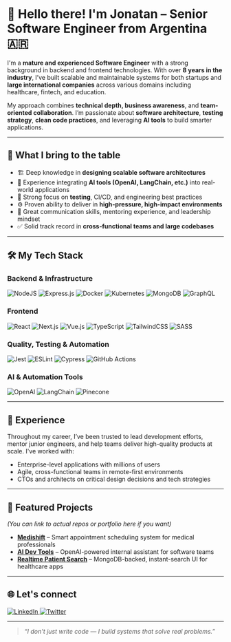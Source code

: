 # 👋 Hello there! I'm Jonatan – Senior Software Engineer from Argentina 🇦🇷

I'm a **mature and experienced Software Engineer** with a strong background in backend and frontend technologies. With over **8 years in the industry**, I’ve built scalable and maintainable systems for both startups and **large international companies** across various domains including healthcare, fintech, and education.

My approach combines **technical depth, business awareness**, and **team-oriented collaboration**. I’m passionate about **software architecture**, **testing strategy**, **clean code practices**, and leveraging **AI tools** to build smarter applications.

---

## 🧭 What I bring to the table

- 🏗️ Deep knowledge in **designing scalable software architectures**
- 🧠 Experience integrating **AI tools (OpenAI, LangChain, etc.)** into real-world applications
- 🧪 Strong focus on **testing**, CI/CD, and engineering best practices
- ⚙️ Proven ability to deliver in **high-pressure, high-impact environments**
- 👥 Great communication skills, mentoring experience, and leadership mindset
- ✅ Solid track record in **cross-functional teams and large codebases**

---

## 🛠️ My Tech Stack

### Backend & Infrastructure
![NodeJS](https://img.shields.io/badge/Node.js-339933?style=for-the-badge&logo=nodedotjs&logoColor=white)
![Express.js](https://img.shields.io/badge/Express.js-404d59?style=for-the-badge&logo=express&logoColor=white)
![Docker](https://img.shields.io/badge/Docker-0db7ed?style=for-the-badge&logo=docker&logoColor=white)
![Kubernetes](https://img.shields.io/badge/Kubernetes-326ce5?style=for-the-badge&logo=kubernetes&logoColor=white)
![MongoDB](https://img.shields.io/badge/MongoDB-4EA94B?style=for-the-badge&logo=mongodb&logoColor=white)
![GraphQL](https://img.shields.io/badge/GraphQL-E10098?style=for-the-badge&logo=graphql&logoColor=white)

### Frontend
![React](https://img.shields.io/badge/React-20232a?style=for-the-badge&logo=react&logoColor=61DAFB)
![Next.js](https://img.shields.io/badge/Next.js-black?style=for-the-badge&logo=next.js&logoColor=white)
![Vue.js](https://img.shields.io/badge/Vue.js-4FC08D?style=for-the-badge&logo=vuedotjs&logoColor=white)
![TypeScript](https://img.shields.io/badge/TypeScript-007ACC?style=for-the-badge&logo=typescript&logoColor=white)
![TailwindCSS](https://img.shields.io/badge/TailwindCSS-38B2AC?style=for-the-badge&logo=tailwind-css&logoColor=white)
![SASS](https://img.shields.io/badge/SASS-hotpink.svg?style=for-the-badge&logo=SASS&logoColor=white)

### Quality, Testing & Automation
![Jest](https://img.shields.io/badge/Jest-C21325?style=for-the-badge&logo=jest&logoColor=white)
![ESLint](https://img.shields.io/badge/ESLint-4B3263?style=for-the-badge&logo=eslint&logoColor=white)
![Cypress](https://img.shields.io/badge/Cypress-17202C?style=for-the-badge&logo=cypress&logoColor=white)
![GitHub Actions](https://img.shields.io/badge/GitHub%20Actions-2088FF?style=for-the-badge&logo=github-actions&logoColor=white)

### AI & Automation Tools
![OpenAI](https://img.shields.io/badge/OpenAI-412991?style=for-the-badge&logo=openai&logoColor=white)
![LangChain](https://img.shields.io/badge/LangChain-000000?style=for-the-badge&logo=langchain&logoColor=white)
![Pinecone](https://img.shields.io/badge/Pinecone-37B7B5?style=for-the-badge&logo=data&logoColor=white)

---

## 💼 Experience

Throughout my career, I’ve been trusted to lead development efforts, mentor junior engineers, and help teams deliver high-quality products at scale. I've worked with:
- Enterprise-level applications with millions of users
- Agile, cross-functional teams in remote-first environments
- CTOs and architects on critical design decisions and tech strategies

---

## 📂 Featured Projects

_(You can link to actual repos or portfolio here if you want)_

- **[Medishift](#)** – Smart appointment scheduling system for medical professionals
- **[AI Dev Tools](#)** – OpenAI-powered internal assistant for software teams
- **[Realtime Patient Search](#)** – MongoDB-backed, instant-search UI for healthcare apps

---

## 🌐 Let's connect

<p align="left">
  <a href="https://www.linkedin.com/in/jonatan-waibsnaider-8029ba13b/">
    <img align="center" alt="LinkedIn" src="https://img.shields.io/badge/LinkedIn-0077B5?style=for-the-badge&logo=linkedin&logoColor=white" />
  </a>
  <a href="https://twitter.com/jonatanWaibsna2">
    <img align="center" alt="Twitter" src="https://img.shields.io/badge/Twitter-1DA1F2?style=for-the-badge&logo=twitter&logoColor=white" />
  </a>
</p>

---

> _“I don't just write code — I build systems that solve real problems.”_
